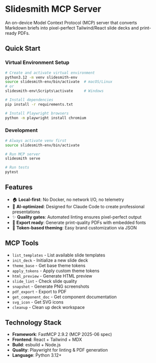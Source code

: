 # Slidesmith MCP Server

An on-device Model Context Protocol (MCP) server that converts Markdown briefs into pixel-perfect Tailwind/React slide decks and print-ready PDFs.

## Quick Start

### Virtual Environment Setup

```bash
# Create and activate virtual environment
python3.12 -m venv slidesmith-env
source slidesmith-env/bin/activate  # macOS/Linux
# or
slidesmith-env\Scripts\activate     # Windows

# Install dependencies
pip install -r requirements.txt

# Install Playwright browsers
python -m playwright install chromium
```

### Development

```bash
# Always activate venv first
source slidesmith-env/bin/activate

# Run MCP server
slidesmith serve

# Run tests
pytest
```

## Features

- 🏠 **Local-first**: No Docker, no network I/O, no telemetry
- 🤖 **AI-optimized**: Designed for Claude Code to create professional presentations
- ✨ **Quality gates**: Automated linting ensures pixel-perfect output
- 📄 **Export ready**: Generate print-quality PDFs with embedded fonts
- 🎨 **Token-based theming**: Easy brand customization via JSON

## MCP Tools

- `list_templates` - List available slide templates
- `init_deck` - Initialize a new slide deck
- `theme_base` - Get base theme tokens
- `apply_tokens` - Apply custom theme tokens
- `html_preview` - Generate HTML preview
- `slide_lint` - Check slide quality
- `snapshot` - Generate PNG screenshots
- `pdf_export` - Export to PDF
- `get_component_doc` - Get component documentation
- `svg_icon` - Get SVG icons
- `cleanup` - Clean up deck workspace

## Technology Stack

- **Framework**: FastMCP 2.9.2 (MCP 2025-06 spec)
- **Frontend**: React + Tailwind + MDX
- **Build**: esbuild + Node.js
- **Quality**: Playwright for linting & PDF generation
- **Language**: Python 3.12+
